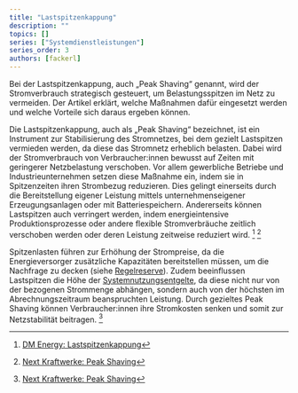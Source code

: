 ```yaml
---
title: "Lastspitzenkappung"
description: ""
topics: []
series: ["Systemdienstleistungen"]
series_order: 3
authors: [fackerl]
---
```


Bei der Lastspitzenkappung, auch „Peak Shaving“ genannt, wird der Stromverbrauch strategisch gesteuert, um Belastungsspitzen im Netz zu vermeiden. Der Artikel erklärt, welche Maßnahmen dafür eingesetzt werden und welche Vorteile sich daraus ergeben können.

<!-- more -->

Die Lastspitzenkappung, auch als „Peak Shaving“ bezeichnet, ist ein Instrument zur Stabilisierung des Stromnetzes, bei dem gezielt Lastspitzen vermieden werden, da diese das Stromnetz erheblich belasten. Dabei wird der Stromverbrauch von Verbraucher:innen bewusst auf Zeiten mit geringerer Netzbelastung verschoben. Vor allem gewerbliche Betriebe und Industrieunternehmen setzen diese Maßnahme ein, indem sie in Spitzenzeiten ihren Strombezug reduzieren. Dies gelingt einerseits durch die Bereitstellung eigener Leistung mittels unternehmenseigener Erzeugungsanlagen oder mit Batteriespeichern. Andererseits können Lastspitzen auch verringert werden, indem energieintensive Produktionsprozesse oder andere flexible Stromverbräuche zeitlich verschoben werden oder deren Leistung zeitweise reduziert wird. [^1] [^2]

Spitzenlasten führen zur Erhöhung der Strompreise, da die Energieversorger zusätzliche Kapazitäten bereitstellen müssen, um die Nachfrage zu decken (siehe [Regelreserve](/wissen/regelreserve/)). Zudem beeinflussen Lastspitzen die Höhe der [Systemnutzungsentgelte](/wissen/netzentgeltmodell/), da diese nicht nur von der bezogenen Strommenge abhängen, sondern auch von der höchsten im Abrechnungszeitraum beanspruchten Leistung. Durch gezieltes Peak Shaving können Verbraucher:innen ihre Stromkosten senken und somit zur Netzstabilität beitragen. [^2]

[^1]:[DM Energy: Lastspitzenkappung](https://dmenergy.at/lastspitzenkappung/)
[^2]:[Next Kraftwerke: Peak Shaving](https://www.next-kraftwerke.de/wissen/peak-shaving)

